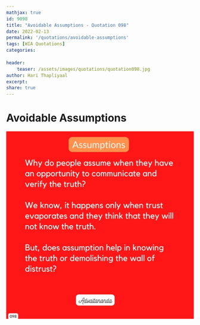 ```yaml
---
mathjax: true
id: 9098
title: "Avoidable Assumptions - Quotation 098"
date: 2022-02-13
permalink: '/quotations/avoidable-assumptions'
tags: [WIA Quotations] 
categories: 

header:
    teaser: /assets/images/quotations/quotation098.jpg
author: Hari Thapliyaal 
excerpt:
share: true 
---
```


# Avoidable Assumptions

![Avoidable Assumptions](/assets/images/quotations/quotation098.jpg)
